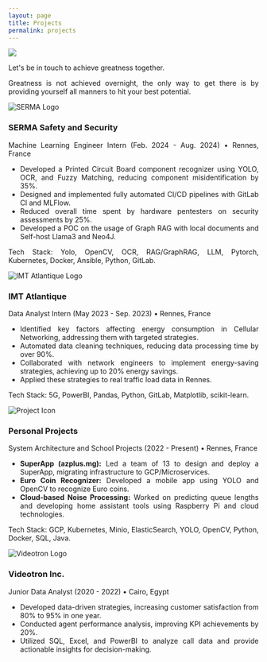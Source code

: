 ```yaml
---
layout: page
title: Projects
permalink: projects
---
```


<div style="text-align: justify">
  <img class="mx-auto !mb-0" src="{{site.baseurl}}/assets/img/card.PNG">
  <p class="!py-0 !mb-0 dark:text-slate-300">Let's be in touch to achieve greatness together.</p>
  <p class="text-gray-500 dark:text-slate-400 !py-0 !mt-0 !text-xs">Greatness is not achieved overnight, the only way to get there is by providing yourself all manners to hit your best potential.</p>
    <section id="experience" class="my-8">
  <div class="timeline-line"></div> <!-- Blue timeline line -->

  <!-- SERMA Safety and Security Experience -->
  <div class="experience-section">
    <div class="timeline-dot"></div> <!-- Blue timeline dot -->
    <div class="flex items-start">
      <img src="{{ site.baseurl }}/assets/img/icons/serma.png" alt="SERMA Logo" class="icon">
      <div>
        <h3>SERMA Safety and Security</h3>
        <p class="text-sm text-gray-500">Machine Learning Engineer Intern (Feb. 2024 - Aug. 2024) • Rennes, France</p>
      </div>
    </div>
    <ul class="list-disc list-inside">
      <li>Developed a Printed Circuit Board component recognizer using YOLO, OCR, and Fuzzy Matching, reducing component misidentification by 35%.</li>
      <li>Designed and implemented fully automated CI/CD pipelines with GitLab CI and MLFlow.</li>
      <li>Reduced overall time spent by hardware pentesters on security assessments by 25%.</li>
      <li>Developed a POC on the usage of Graph RAG with local documents and Self-host Llama3 and Neo4J.</li>
    </ul>
    <p class="tech-stack">Tech Stack: Yolo, OpenCV, OCR, RAG/GraphRAG, LLM, Pytorch, Kubernetes, Docker, Ansible, Python, GitLab.</p>
  </div>

  <!-- IMT Atlantique Experience -->
  <div class="experience-section">
    <div class="timeline-dot"></div> <!-- Blue timeline dot -->
    <div class="flex items-start">
      <img src="{{ site.baseurl }}/assets/img/icons/imt.png" alt="IMT Atlantique Logo" class="icon">
      <div>
        <h3>IMT Atlantique</h3>
        <p class="text-sm text-gray-500">Data Analyst Intern (May 2023 - Sep. 2023) • Rennes, France</p>
      </div>
    </div>
    <ul class="list-disc list-inside">
      <li>Identified key factors affecting energy consumption in Cellular Networking, addressing them with targeted strategies.</li>
      <li>Automated data cleaning techniques, reducing data processing time by over 90%.</li>
      <li>Collaborated with network engineers to implement energy-saving strategies, achieving up to 20% energy savings.</li>
      <li>Applied these strategies to real traffic load data in Rennes.</li>
    </ul>
    <p class="tech-stack">Tech Stack: 5G, PowerBI, Pandas, Python, GitLab, Matplotlib, scikit-learn.</p>
  </div>

  <!-- Personal Projects Experience -->
  <div class="experience-section">
    <div class="timeline-dot"></div> <!-- Blue timeline dot -->
    <div class="flex items-start">
      <img src="{{ site.baseurl }}/assets/img/icons/azplus.png" alt="Project Icon" class="icon">
      <div>
        <h3>Personal Projects</h3>
        <p class="text-sm text-gray-500">System Architecture and School Projects (2022 - Present) • Rennes, France</p>
      </div>
    </div>
    <ul class="list-disc list-inside">
      <li><strong>SuperApp (azplus.mg):</strong> Led a team of 13 to design and deploy a SuperApp, migrating infrastructure to GCP/Microservices.</li>
      <li><strong>Euro Coin Recognizer:</strong> Developed a mobile app using YOLO and OpenCV to recognize Euro coins.</li>
      <li><strong>Cloud-based Noise Processing:</strong> Worked on predicting queue lengths and developing home assistant tools using Raspberry Pi and cloud technologies.</li>
    </ul>
    <p class="tech-stack">Tech Stack: GCP, Kubernetes, Minio, ElasticSearch, YOLO, OpenCV, Python, Docker, SQL, Java.</p>
  </div>

  <!-- Videotron Inc. Experience -->
  <div class="experience-section">
    <div class="timeline-dot"></div> <!-- Blue timeline dot -->
    <div class="flex items-start">
      <img src="{{ site.baseurl }}/assets/img/icons/videotron.png" alt="Videotron Logo" class="icon">
      <div>
        <h3>Videotron Inc.</h3>
        <p class="text-sm text-gray-500">Junior Data Analyst (2020 - 2022) • Cairo, Egypt</p>
      </div>
    </div>
    <ul class="list-disc list-inside">
      <li>Developed data-driven strategies, increasing customer satisfaction from 80% to 95% in one year.</li>
      <li>Conducted agent performance analysis, improving KPI achievements by 20%.</li>
      <li>Utilized SQL, Excel, and PowerBI to analyze call data and provide actionable insights for decision-making.</li>
    </ul>
  </div>
</section>


</div>

